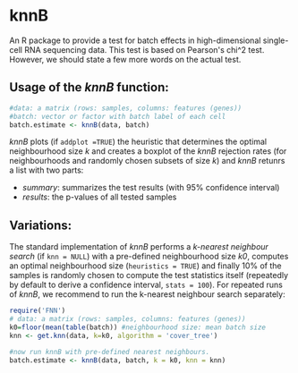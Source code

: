 # knnB

An R package to provide a test for batch effects in high-dimensional single-cell RNA sequencing data. This test is based on Pearson's chi^2 test. However, we should state a few more words on the actual test.

## Usage of the *knnB* function:

```R
#data: a matrix (rows: samples, columns: features (genes))
#batch: vector or factor with batch label of each cell 
batch.estimate <- knnB(data, batch)
```
*knnB* plots (if `addplot =TRUE`) the heuristic that determines the optimal neighbourhood size *k* and creates a boxplot of the *knnB* rejection rates (for neighbourhoods and randomly chosen subsets of size *k*) and *knnB* retunrs a list with two parts:

* *summary*: summarizes the test results (with 95% confidence interval)
* *results*: the p-values of all tested samples 

## Variations:

The standard implementation of *knnB* performs a *k-nearest neighbour search* (if `knn = NULL`) with a pre-defined neighbourhood size *k0*, computes an optimal neighbourhood size (`heuristics = TRUE`) and finally 10% of the samples is randomly chosen to compute the test statistics itself (repeatedly by default to derive a confidence interval, `stats = 100`). For repeated runs of *knnB*, we recommend to run the k-nearest neighbour search separately:

```R
require('FNN')
# data: a matrix (rows: samples, columns: features (genes))
k0=floor(mean(table(batch)) #neighbourhood size: mean batch size 
knn <- get.knn(data, k=k0, algorithm = 'cover_tree')

#now run knnB with pre-defined nearest neighbours.
batch.estimate <- knnB(data, batch, k = k0, knn = knn)
```


